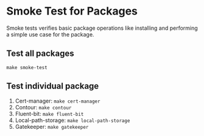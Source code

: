 # Smoke Test for Packages

 Smoke tests verifies basic package operations like installing and performing a simple use case for the package.

## Test all packages

`make smoke-test`

## Test individual package

1. Cert-manager: `make cert-manager`
2. Contour: `make contour`
3. Fluent-bit: `make fluent-bit`
4. Local-path-storage: `make local-path-storage`
5. Gatekeeper: `make gatekeeper`
